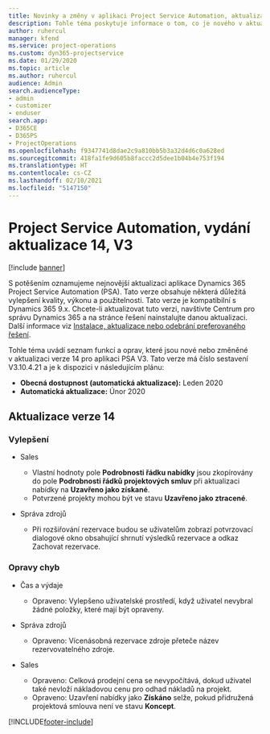 ```yaml
---
title: Novinky a změny v aplikaci Project Service Automation, aktualizace verze 14, V3
description: Tohle téma poskytuje informace o tom, co je nového v aktualizaci verze 14 pro aplikaci Project Service Automation V3.
author: ruhercul
manager: kfend
ms.service: project-operations
ms.custom: dyn365-projectservice
ms.date: 01/29/2020
ms.topic: article
ms.author: ruhercul
audience: Admin
search.audienceType:
- admin
- customizer
- enduser
search.app:
- D365CE
- D365PS
- ProjectOperations
ms.openlocfilehash: f9347741d8dae2c9a810bb5b3a32d4d6c0a628ed
ms.sourcegitcommit: 418fa1fe9d605b8faccc2d5dee1b04b4e753f194
ms.translationtype: HT
ms.contentlocale: cs-CZ
ms.lasthandoff: 02/10/2021
ms.locfileid: "5147150"
---
```

# <a name="project-service-automation-update-release-14-v3"></a>Project Service Automation, vydání aktualizace 14, V3

[!include [banner](../includes/psa-now-project-operations.md)]

S potěšením oznamujeme nejnovější aktualizaci aplikace Dynamics 365 Project Service Automation (PSA). Tato verze obsahuje některá důležitá vylepšení kvality, výkonu a použitelnosti. Tato verze je kompatibilní s Dynamics 365 9.x. Chcete-li aktualizovat tuto verzi, navštivte Centrum pro správu Dynamics 365 a na stránce řešení nainstalujte danou aktualizaci. Další informace viz [Instalace, aktualizace nebo odebrání preferovaného řešení](https://docs.microsoft.com/power-platform/admin/install-remove-preferred-solution).

Tohle téma uvádí seznam funkcí a oprav, které jsou nové nebo změněné v aktualizaci verze 14 pro aplikaci PSA V3. Tato verze má číslo sestavení V3.10.4.21 a je k dispozici v následujícím plánu:

- **Obecná dostupnost (automatická aktualizace):** Leden 2020
- **Automatická aktualizace:** Únor 2020

## <a name="update-release-14"></a>Aktualizace verze 14

### <a name="enhancements"></a>Vylepšení

- Sales

     - Vlastní hodnoty pole **Podrobnosti řádku nabídky** jsou zkopírovány do pole **Podrobnosti řádků projektových smluv** při aktualizaci nabídky na **Uzavřeno jako získané**.
     - Potvrzené projekty mohou být ve stavu **Uzavřeno jako ztracené**.

- Správa zdrojů

     - Při rozšiřování rezervace budou se uživatelům zobrazí potvrzovací dialogové okno obsahující shrnutí výsledků rezervace a odkaz Zachovat rezervace.


### <a name="bug-fixes"></a>Opravy chyb

- Čas a výdaje

     - Opraveno: Vylepšeno uživatelské prostředí, když uživatel nevybral žádné položky, které mají být opraveny.

- Správa zdrojů

     - Opraveno: Vícenásobná rezervace zdroje přeteče název rezervovatelného zdroje.

- Sales

     - Opraveno: Celková prodejní cena se nevypočítává, dokud uživatel také nevloží nákladovou cenu pro odhad nákladů na projekt.
     - Opraveno: Uzavření nabídky jako **Získáno** selže, pokud přidružená projektová smlouva není ve stavu **Koncept**.



[!INCLUDE[footer-include](../includes/footer-banner.md)]